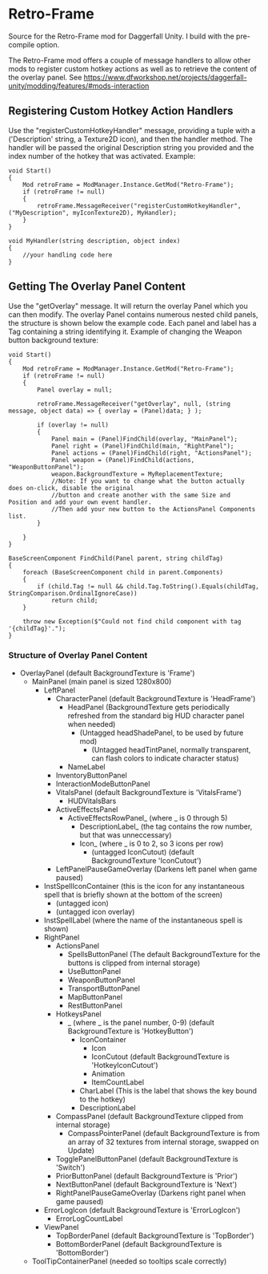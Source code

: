 # Retro-Frame
 Source for the Retro-Frame mod for Daggerfall Unity.
 I build with the pre-compile option.

The Retro-Frame mod offers a couple of message handlers to allow other mods to register
custom hotkey actions as well as to retrieve the content of the overlay panel.
See https://www.dfworkshop.net/projects/daggerfall-unity/modding/features/#mods-interaction


## Registering Custom Hotkey Action Handlers
Use the "registerCustomHotkeyHandler" message, providing a tuple with a ('Description' string, a Texture2D icon), and then the handler method.
The handler will be passed the original Description string you provided and the index number of the hotkey that was activated.
Example:
```
void Start()
{
    Mod retroFrame = ModManager.Instance.GetMod("Retro-Frame");
    if (retroFrame != null)
    {
        retroFrame.MessageReceiver("registerCustomHotkeyHandler", ("MyDescription", myIconTexture2D), MyHandler);
    }
}

void MyHandler(string description, object index)
{
    //your handling code here
}
```


## Getting The Overlay Panel Content
Use the "getOverlay" message.  It will return the overlay Panel which you can then modify.
The overlay Panel contains numerous nested child panels, the structure is shown below the example code.
Each panel and label has a Tag containing a string identifying it.
Example of changing the Weapon button background texture:
```
void Start()
{
    Mod retroFrame = ModManager.Instance.GetMod("Retro-Frame");
    if (retroFrame != null)
    {
        Panel overlay = null;

        retroFrame.MessageReceiver("getOverlay", null, (string message, object data) => { overlay = (Panel)data; } );
        
        if (overlay != null)
        {
            Panel main = (Panel)FindChild(overlay, "MainPanel");
            Panel right = (Panel)FindChild(main, "RightPanel");
            Panel actions = (Panel)FindChild(right, "ActionsPanel");
            Panel weapon = (Panel)FindChild(actions, "WeaponButtonPanel");
            weapon.BackgroundTexture = MyReplacementTexture;
            //Note: If you want to change what the button actually does on-click, disable the original
            //button and create another with the same Size and Position and add your own event handler.
            //Then add your new button to the ActionsPanel Components list.
        }

    }
}

BaseScreenComponent FindChild(Panel parent, string childTag)
{
    foreach (BaseScreenComponent child in parent.Components)
    {
        if (child.Tag != null && child.Tag.ToString().Equals(childTag, StringComparison.OrdinalIgnoreCase))
            return child;
    }

    throw new Exception($"Could not find child component with tag '{childTag}'.");
}

```

### Structure of Overlay Panel Content
- OverlayPanel (default BackgroundTexture is 'Frame')
    - MainPanel (main panel is sized 1280x800)
        - LeftPanel
            - CharacterPanel (default BackgroundTexture is 'HeadFrame')
                - HeadPanel (BackgroundTexture gets periodically refreshed from the standard big HUD character panel when needed)
                   - (Untagged headShadePanel, to be used by future mod)
                       - (Untagged headTintPanel, normally transparent, can flash colors to indicate character status)
                - NameLabel
            - InventoryButtonPanel
            - InteractionModeButtonPanel
            - VitalsPanel (default BackgroundTexture is 'VitalsFrame')
                - HUDVitalsBars
            - ActiveEffectsPanel
                - ActiveEffectsRowPanel_ (where _ is 0 through 5)
                    - DescriptionLabel_ (the tag contains the row number, but that was unneccessary)
                    - Icon_ (where _ is 0 to 2, so 3 icons per row)
                        - (untagged IconCutout) (default BackgroundTexture 'IconCutout')
            - LeftPanelPauseGameOverlay (Darkens left panel when game paused)
        - InstSpellIconContainer (this is the icon for any instantaneous spell that is briefly shown at the bottom of the screen)
            - (untagged icon)
            - (untagged icon overlay)
        - InstSpellLabel (where the name of the instantaneous spell is shown)
        - RightPanel
            - ActionsPanel
                - SpellsButtonPanel (The default BackgroundTexture for the buttons is clipped from internal storage)
                - UseButtonPanel
                - WeaponButtonPanel
                - TransportButtonPanel
                - MapButtonPanel
                - RestButtonPanel
            - HotkeysPanel
                - _ (where _ is the panel number, 0-9) (default BackgroundTexture is 'HotkeyButton')
                    - IconContainer
                        - Icon
                        - IconCutout (default BackgroundTexture is 'HotkeyIconCutout')
                        - Animation
                        - ItemCountLabel
                    - CharLabel (This is the label that shows the key bound to the hotkey)
                    - DescriptionLabel
            - CompassPanel (default BackgroundTexture clipped from internal storage)
                - CompassPointerPanel (default BackgroundTexture is from an array of 32 textures from internal storage, swapped on Update)
            - TogglePanelButtonPanel (default BackgroundTexture is 'Switch')
            - PriorButtonPanel (default BackgroundTexture is 'Prior')
            - NextButtonPanel (default BackgroundTexture is 'Next')
            - RightPanelPauseGameOverlay (Darkens right panel when game paused)
        - ErrorLogIcon (default BackgroundTexture is 'ErrorLogIcon')
            - ErrorLogCountLabel
        - ViewPanel
            - TopBorderPanel (default BackgroundTexture is 'TopBorder')
            - BottomBorderPanel (default BackgroundTexture is 'BottomBorder')
    - ToolTipContainerPanel (needed so tooltips scale correctly)






